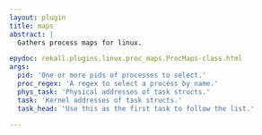 ```yaml
---
layout: plugin
title: maps
abstract: |
  Gathers process maps for linux.

epydoc: rekall.plugins.linux.proc_maps.ProcMaps-class.html
args:
  pid: 'One or more pids of processes to select.'
  proc_regex: 'A regex to select a process by name.'
  phys_task: 'Physical addresses of task structs.'
  task: 'Kernel addresses of task structs.'
  task_head: 'Use this as the first task to follow the list.'

---
```


